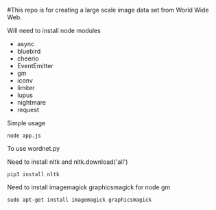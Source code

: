 #This repo is for creating a large scale image data set from World Wide Web.

Will need to install node modules
- async
- bluebird
- cheerio
- EventEmitter
- gm
- iconv
- limiter
- lupus
- nightmare
- request

Simple usage

```
node app.js
```
To use wordnet.py

Need to install nltk and nltk.download('all')

```
pip3 install nltk

```

Need to install imagemagick graphicsmagick for node gm


```
sudo apt-get install imagemagick graphicsmagick
```

